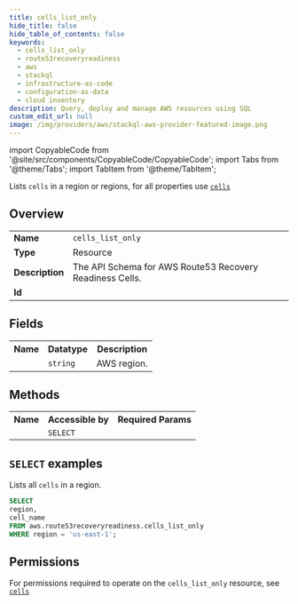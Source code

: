 ```yaml
---
title: cells_list_only
hide_title: false
hide_table_of_contents: false
keywords:
  - cells_list_only
  - route53recoveryreadiness
  - aws
  - stackql
  - infrastructure-as-code
  - configuration-as-data
  - cloud inventory
description: Query, deploy and manage AWS resources using SQL
custom_edit_url: null
image: /img/providers/aws/stackql-aws-provider-featured-image.png
---
```


import CopyableCode from '@site/src/components/CopyableCode/CopyableCode';
import Tabs from '@theme/Tabs';
import TabItem from '@theme/TabItem';

Lists <code>cells</code> in a region or regions, for all properties use <a href="/providers/aws/serviceName/cells/"><code>cells</code></a>

## Overview
<table><tbody>
<tr><td><b>Name</b></td><td><code>cells_list_only</code></td></tr>
<tr><td><b>Type</b></td><td>Resource</td></tr>
<tr><td><b>Description</b></td><td>The API Schema for AWS Route53 Recovery Readiness Cells.</td></tr>
<tr><td><b>Id</b></td><td><CopyableCode code="aws.route53recoveryreadiness.cells_list_only" /></td></tr>
</tbody></table>

## Fields
<table><tbody><tr><th>Name</th><th>Datatype</th><th>Description</th></tr><tr><td><CopyableCode code="region" /></td><td><code>string</code></td><td>AWS region.</td></tr>
</tbody></table>

## Methods

<table><tbody>
  <tr>
    <th>Name</th>
    <th>Accessible by</th>
    <th>Required Params</th>
  </tr>
  <tr>
    <td><CopyableCode code="list_resources" /></td>
    <td><code>SELECT</code></td>
    <td><CopyableCode code="region" /></td>
  </tr>
</tbody></table>

## `SELECT` examples
Lists all <code>cells</code> in a region.
```sql
SELECT
region,
cell_name
FROM aws.route53recoveryreadiness.cells_list_only
WHERE region = 'us-east-1';
```


## Permissions

For permissions required to operate on the <code>cells_list_only</code> resource, see <a href="/providers/aws/route53recoveryreadiness/cells/#permissions"><code>cells</code></a>

